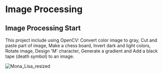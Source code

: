 # Image Processing

## Image Processing Start

This project include using OpenCV: Convert color image to gray, Cut and paste part of image, Make a chess board, Invert dark and light colors, Rotate image, Design 'M' character, Generate a gradient and Add a black tape (death symbol) to an image.

![Mona_Lisa_resized](https://user-images.githubusercontent.com/43343453/226939802-f01f11f2-49cd-44f2-b88f-284b28eb34d8.jpg)
